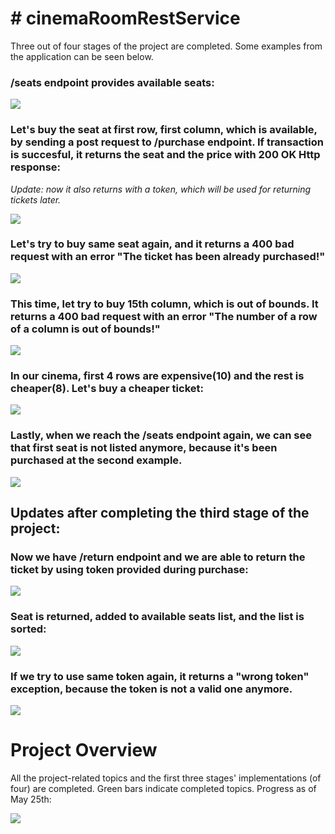 <h1># cinemaRoomRestService</h1>

Three out of four stages of the project are completed. Some examples from the application can be seen below.


<h3>/seats endpoint provides available seats:</h3>

<img src="https://raw.githubusercontent.com/khvci/cinemaRoomRestService/master/screenshots/seats.png" style="max-width: 100%;">


<h3>Let's buy the seat at first row, first column, which is available, by sending a post request to /purchase endpoint. If transaction is succesful,  it returns the seat and the price with 200 OK Http response:</h3>

<p><i>Update: now it also returns with a token, which will be used for returning tickets later.</i></p>

<img src="https://raw.githubusercontent.com/khvci/cinemaRoomRestService/master/screenshots/purchase.png" style="max-width: 100%;">


<h3>Let's try to buy same seat again, and it returns a 400 bad request with an error "The ticket has been already purchased!"</h3>

<img src="https://raw.githubusercontent.com/khvci/cinemaRoomRestService/master/screenshots/already%20purchased%20exception.png" style="max-width: 100%;">


<h3>This time, let try to buy 15th column, which is out of bounds. It returns a 400 bad request with an error "The number of a row of a column is out of bounds!"</h3>

<img src="https://raw.githubusercontent.com/khvci/cinemaRoomRestService/master/screenshots/out%20of%20bounds%20exception.png" style="max-width: 100%;">


<h3>In our cinema, first 4 rows are expensive(10) and the rest is cheaper(8). Let's buy a cheaper ticket:</h3>

<img src="https://raw.githubusercontent.com/khvci/cinemaRoomRestService/master/screenshots/cheaper%20ticket.png" style="max-width: 100%;">


<h3>Lastly,  when we reach the /seats endpoint again, we can see that first seat is not listed anymore, because it's been purchased at the second example.</h3>

<img src="https://raw.githubusercontent.com/khvci/cinemaRoomRestService/master/screenshots/available%20seats%20after%20purchase.png" style="max-width: 100%;">


<h2>Updates after completing the third stage of the project:</h2>

<h3>Now we have /return endpoint and we are able to return the ticket by using token provided during purchase:</h3>

<img src="https://raw.githubusercontent.com/khvci/cinemaRoomRestService/master/screenshots/returnedTicket.png" style="max-width: 100%;">


<h3>Seat is returned, added to available seats list, and the list is sorted:</h3>

<img src="https://raw.githubusercontent.com/khvci/cinemaRoomRestService/master/screenshots/availableSeatsAfterReturn.png" style="max-width: 100%;">


<h3>If we try to use same token again, it returns a "wrong token" exception, because the token is not a valid one anymore.</h3>

<img src="https://raw.githubusercontent.com/khvci/cinemaRoomRestService/master/screenshots/invalidToken.png" style="max-width: 100%;">


<h1>Project Overview</h1>

All the project-related topics and the first three stages' implementations (of four) are completed. Green bars indicate completed topics. Progress as of May 25th:

<img src="https://raw.githubusercontent.com/khvci/cinemaRoomRestService/master/screenshots/project%20overview.png" style="max-width: 100%;">

